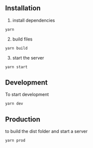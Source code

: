 ## Installation

1. install dependencies
```bash
yarn
```

2. build files
```bash
yarn build
```

3. start the server
```bash
yarn start
```



## Development

To start development

```bash
yarn dev
```

## Production

to build the dist folder and start a server

```bash
yarn prod
```
